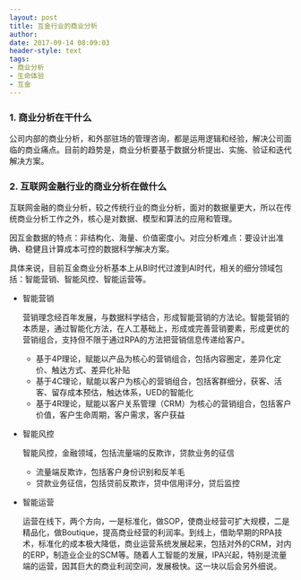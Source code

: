 ```yaml
---
layout: post
title: 互金行业的商业分析
author: 
date: 2017-09-14 08:09:03
header-style: text
tags: 
- 商业分析
- 生命体验
- 互金
---
```

### 1. 商业分析在干什么

公司内部的商业分析，和外部驻场的管理咨询，都是运用逻辑和经验，解决公司面临的商业痛点。目前的趋势是，商业分析要基于数据分析提出、实施、验证和迭代解决方案。

### 2. 互联网金融行业的商业分析在做什么

互联网金融的商业分析，较之传统行业的商业分析，面对的数据量更大，所以在传统商业分析工作之外，核心是对数据、模型和算法的应用和管理。

因互金数据的特点：非结构化、海量、价值密度小。对应分析难点：要设计出准确、稳健且计算成本可控的数据科学解决方案。

具体来说，目前互金商业分析基本上从BI时代过渡到AI时代，相关的细分领域包括：智能营销、智能风控、智能运营等。

- 智能营销

  营销理念经百年发展，与数据科学结合，形成智能营销的方法论。智能营销的本质是，通过智能化方法，在人工基础上，形成或完善营销要素，形成更优的营销组合，支持但不限于通过RPA的方法把营销信息传递给客户。

  - 基于4P理论，赋能以产品为核心的营销组合，包括内容圈定，差异化定价、触达方式、差异化补贴
  - 基于4C理论，赋能以客户为核心的营销组合，包括客群细分，获客、活客、留存成本预估，触达体系，UED的智能化
  - 基于4R理论，赋能以客户关系管理（CRM）为核心的营销组合，包括客户价值，客户生命周期，客户需求，客户获益

- 智能风控

  智能风控，金融领域，包括流量端的反欺诈，贷款业务的征信

  - 流量端反欺诈，包括客户身份识别和反羊毛
  - 贷款业务征信，包括贷前反欺诈，贷中信用评分，贷后监控

- 智能运营

  运营在线下，两个方向，一是标准化，做SOP，使商业经营可扩大规模，二是精品化，做Boutique，提高商业经营的利润率。到线上，借助早期的RPA技术，标准化的成本极大降低，商业运营系统发展起来，包括对外的CRM，对内的ERP，制造业企业的SCM等。随着人工智能的发展，IPA兴起，特别是流量端的运营，因其巨大的商业利润空间，发展极快。这一块以后会另外细说。